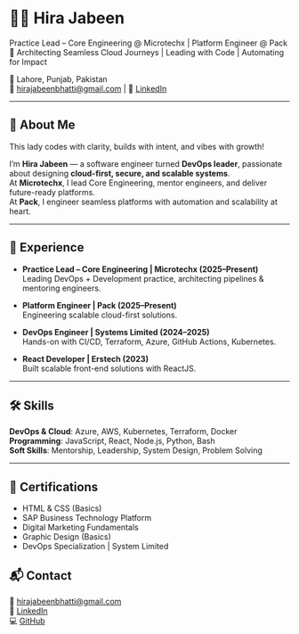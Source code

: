 # 👩‍💻 Hira Jabeen  
Practice Lead – Core Engineering @ Microtechx | Platform Engineer @ Pack  
🚀 Architecting Seamless Cloud Journeys | Leading with Code | Automating for Impact  

📍 Lahore, Punjab, Pakistan  
📧 [hirajabeenbhatti@gmail.com](mailto:hirajabeenbhatti@gmail.com) | 🔗 [LinkedIn](https://www.linkedin.com/in/hira-rajputdeveloper/)  

---

## 🌟 About Me  
This lady codes with clarity, builds with intent, and vibes with growth!  

I’m **Hira Jabeen** — a software engineer turned **DevOps leader**, passionate about designing **cloud-first, secure, and scalable systems**.  
At **Microtechx**, I lead Core Engineering, mentor engineers, and deliver future-ready platforms.  
At **Pack**, I engineer seamless platforms with automation and scalability at heart.  

---

## 💼 Experience  
- **Practice Lead – Core Engineering | Microtechx (2025–Present)**  
   Leading DevOps + Development practice, architecting pipelines & mentoring engineers.  

- **Platform Engineer | Pack (2025–Present)**  
   Engineering scalable cloud-first solutions.  

- **DevOps Engineer | Systems Limited (2024–2025)**  
   Hands-on with CI/CD, Terraform, Azure, GitHub Actions, Kubernetes.  

- **React Developer | Erstech (2023)**  
   Built scalable front-end solutions with ReactJS.  

---

## 🛠 Skills  
**DevOps & Cloud**: Azure, AWS, Kubernetes, Terraform, Docker  
**Programming**: JavaScript, React, Node.js, Python, Bash  
**Soft Skills**: Mentorship, Leadership, System Design, Problem Solving  

---

## 📜 Certifications  
- HTML & CSS (Basics)  
- SAP Business Technology Platform  
- Digital Marketing Fundamentals  
- Graphic Design (Basics)  
- DevOps Specialization | System Limited

## 📬 Contact  
📧 [hirajabeenbhatti@gmail.com](mailto:hirajabeenbhatti@gmail.com)  
🔗 [LinkedIn](https://www.linkedin.com/in/hira-rajputdeveloper/)  
💻 [GitHub](https://github.com/HiraJabeen01)  
